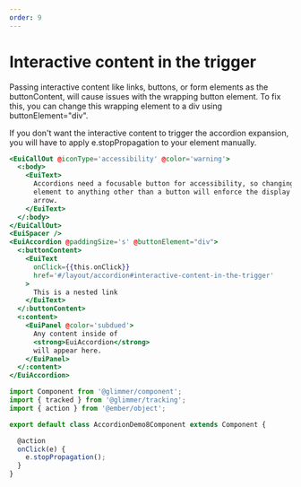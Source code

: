 ```yaml
---
order: 9
---
```


# Interactive content in the trigger

<EuiText>
  <p>
  Passing interactive content like links, buttons, or form elements as the
  <EuiCode>buttonContent</EuiCode>, will cause issues with the wrapping button
  element. To fix this, you can change this wrapping element to a div using
  <EuiCode>buttonElement="div"</EuiCode>.
  </p>
  <p>
  If you don't want the interactive content to trigger the accordion expansion,
  you will have to apply
  <EuiCode>e.stopPropagation</EuiCode>
  to your element manually.
  </p>
</EuiText>

```hbs template
<EuiCallOut @iconType='accessibility' @color='warning'>
  <:body>
    <EuiText>
      Accordions need a focusable button for accessibility, so changing the
      element to anything other than a button will enforce the display of the
      arrow.
    </EuiText>
  </:body>
</EuiCallOut>
<EuiSpacer />
<EuiAccordion @paddingSize='s' @buttonElement="div">
  <:buttonContent>
    <EuiText
      onClick={{this.onClick}}
      href='#/layout/accordion#interactive-content-in-the-trigger'
    >
      This is a nested link
    </EuiText>
  </:buttonContent>
  <:content>
    <EuiPanel @color='subdued'>
      Any content inside of
      <strong>EuiAccordion</strong>
      will appear here.
    </EuiPanel>
  </:content>
</EuiAccordion>
```

```js component
import Component from '@glimmer/component';
import { tracked } from '@glimmer/tracking';
import { action } from '@ember/object';

export default class AccordionDemo8Component extends Component {

  @action
  onClick(e) {
    e.stopPropagation();
  }
}
```
